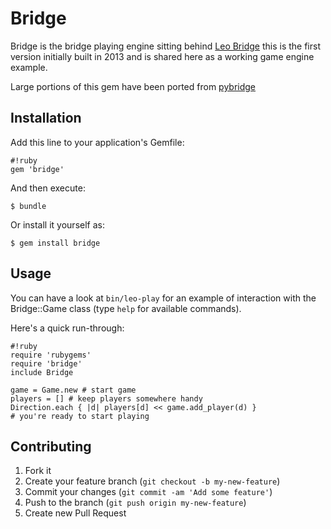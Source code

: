 # Bridge
Bridge is the bridge playing engine sitting behind [Leo Bridge](https://leobridge.net/) this is the first version initially built in 2013 and is shared here as a working game engine example. 

Large portions of this gem have been ported from [pybridge](http://sourceforge.net/projects/pybridge/)

## Installation

Add this line to your application's Gemfile:

    #!ruby
    gem 'bridge'

And then execute:
    
    $ bundle

Or install it yourself as:

    $ gem install bridge

## Usage

You can have a look at `bin/leo-play` for an example of interaction with the Bridge::Game class (type `help` for available commands).


Here's a quick run-through:

    #!ruby
    require 'rubygems'  
    require 'bridge'
    include Bridge
    
    game = Game.new # start game
    players = [] # keep players somewhere handy
    Direction.each { |d| players[d] << game.add_player(d) }
    # you're ready to start playing


## Contributing

1. Fork it
2. Create your feature branch (`git checkout -b my-new-feature`)
3. Commit your changes (`git commit -am 'Add some feature'`)
4. Push to the branch (`git push origin my-new-feature`)
5. Create new Pull Request
